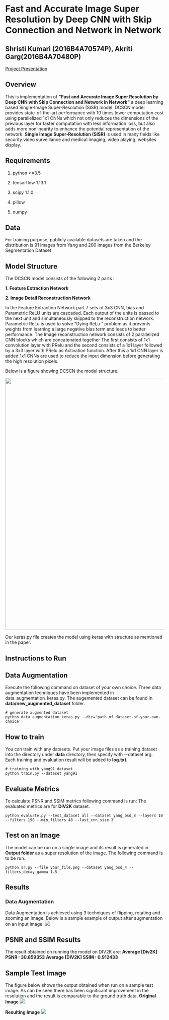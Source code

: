 # Fast and Accurate Image Super Resolution by Deep CNN with Skip Connection and Network in Network

## Shristi Kumari (2016B4A70574P), Akriti Garg(2016B4A70480P)

[Project Presentation](https://github.com/ShristiK/DCSCN-super-resolution-NNFL-Dessign-Project/blob/master/NNFL%20Design%20Project.pdf)

## Overview

This is implementation of **"Fast and Accurate Image Super Resolution by Deep CNN with Skip Connection and Network in Network"** a deep learning based Single-Image Super-Resolution (SISR) model. DCSCN model provides state-of-the-art performance with 10 times lower computation cost using parallelized 1x1 CNNs which not only reduces the dimensions of the previous layer for faster computation with less information loss, but also adds more nonlinearity to enhance the potential representation of the network. **Single Image Super-Resolution (SISR)** is used in many fields like security video surveillance and medical imaging, video playing, websites display.

## Requirements

1. python >=3.5

2. tensorflow 1.13.1

3. scipy 1.1.0

4. pillow

5. numpy

## Data
For training purpose, publicly available datasets are taken and the distribution is 91 images from Yang  and 200 images from the Berkeley Segmentation Dataset

## Model Structure

The DCSCN model consists of the following 2 parts : 

**1. Feature Extraction Network**

**2. Image Detail Reconstruction Network**

In the Feature Extraction Network part 7 sets of 3x3 CNN, bias and Parametric ReLU units are cascaded. Each output of the units is passed to the next unit and simultaneously skipped to the reconstruction network.
Parametric ReLu is used to solve “Dying ReLu “ problem as it prevents weights from learning a large negative bias term and leads to better performance.
The Image reconstruction network consists of 2 parallelized CNN blocks which are concatenated together
The first consists of 1x1 convolution layer with PRelu and the second consists of a 1x1 layer followed by a 3x3 layer with PRelu as Activation function. After this  a 1x1 CNN layer is added
1x1 CNNs are used to reduce the input dimension  before generating the high resolution  pixels.

Below is a figure showing DCSCN the model structure.

<img src = "https://raw.githubusercontent.com/jiny2001/dcscn-super-resolution/master/documents/figure1.jpeg" width="800">

Our keras.py file creates the model using keras with structure as mentioned in the paper.

## Instructions to Run

## Data Augmentation
Execute the following command on dataset of your own choice. Three data augmentation techniques have been implemented in data_augmentation_keras.py. The augemented dataset can be found in **data/new_augmented_dataset** folder.


```
# generate augmented dataset
python data_augmentation_keras.py --dir='path of dataset-of-your-own-choice'

```

## How to train

You can train with any datasets. Put your image files as a training dataset into the directory under **data** directory, then specify with --dataset arg. 
Each training and evaluation result will be added to **log.txt**.

```
# training with yang91 dataset
python train.py --dataset yang91
```

## Evaluate Metrics
To calculate PSNR and SSIM metrics following command is run:
The evaluated metrics are for **DIV2K** dataset.

```
python evaluate.py --test_dataset all --dataset yang_bsd_8 --layers 10 --filters 196 --min_filters 48 --last_cnn_size 3

```

## Test on an Image

The model can be run on a single image and its result is generated in **Output folder** as a super resolution of the image.
The following command is to be run.

```
python sr.py --file your_file.png --dataset yang_bsd_4 --filters_decay_gamma 1.5 
```
## Results

### **Data Augmentation** 

Data Augmentation is achieved using 3 techniques of flipping, rotating and zooming an image. Below is a sample example of output after augmentation on an input image.
<img src = "https://github.com/snow-flaky/NNFL/blob/master/Images/aug.png">

## PSNR and SSIM Results

The result obtained on running the model on DIV2K are:
**Average [Div2K] PSNR : 30.859353**
**Average [DIV2K] SSIM : 0.912433** 


## Sample Test Image

The figure below shows the output obtained when run on a sample test image. As can be seen there has been significant improvement in the resolution and the result is comparable to the ground truth data. 
**Original Image**
<img src = "https://github.com/snow-flaky/NNFL/blob/master/Images/t53.png">

**Resulting Image**
<img src = "https://github.com/snow-flaky/NNFL/blob/master/Images/t53_result.png">



